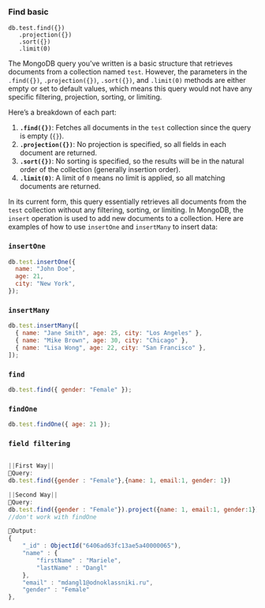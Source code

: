 ### Find basic

```
db.test.find({})
   .projection({})
   .sort({})
   .limit(0)
```

The MongoDB query you've written is a basic structure that retrieves documents from a collection named `test`. However, the parameters in the `.find({})`, `.projection({})`, `.sort({})`, and `.limit(0)` methods are either empty or set to default values, which means this query would not have any specific filtering, projection, sorting, or limiting.

Here’s a breakdown of each part:

1. **`.find({})`**: Fetches all documents in the `test` collection since the query is empty (`{}`).
2. **`.projection({})`**: No projection is specified, so all fields in each document are returned.
3. **`.sort({})`**: No sorting is specified, so the results will be in the natural order of the collection (generally insertion order).
4. **`.limit(0)`**: A limit of `0` means no limit is applied, so all matching documents are returned.

In its current form, this query essentially retrieves all documents from the `test` collection without any filtering, sorting, or limiting.
In MongoDB, the `insert` operation is used to add new documents to a collection. Here are examples of how to use `insertOne` and `insertMany` to insert data:

### `insertOne`

```javascript
db.test.insertOne({
  name: "John Doe",
  age: 21,
  city: "New York",
});
```

### `insertMany`

```javascript
db.test.insertMany([
  { name: "Jane Smith", age: 25, city: "Los Angeles" },
  { name: "Mike Brown", age: 30, city: "Chicago" },
  { name: "Lisa Wong", age: 22, city: "San Francisco" },
]);
```

### `find`

```javascript
db.test.find({ gender: "Female" });
```

### `findOne`

```javascript
db.test.findOne({ age: 21 });
```

### `field filtering`

```javascript

||First Way||
🌈Query:
db.test.find({gender : "Female"},{name: 1, email:1, gender: 1})

||Second Way||
🌈Query:
db.test.find({gender : "Female"}).project({name: 1, email:1, gender:1})
//don't work with findOne

🌈Output:
{
	"_id" : ObjectId("6406ad63fc13ae5a40000065"),
	"name" : {
		"firstName" : "Mariele",
		"lastName" : "Dangl"
	},
	"email" : "mdangl1@odnoklassniki.ru",
	"gender" : "Female"
},
```
